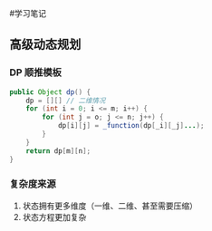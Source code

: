 #学习笔记
## 高级动态规划
### DP 顺推模板
```java
public Object dp() {
    dp = [][] // 二维情况
    for (int i = 0; i <= m; i++) {
        for (int j = o; j <= n; j++) {
            dp[i][j] = _function(dp[_i][_j]...);
        }   
    }
    return dp[m][n];
}
```
### 复杂度来源
1. 状态拥有更多维度（一维、二维、甚至需要压缩）
2. 状态方程更加复杂